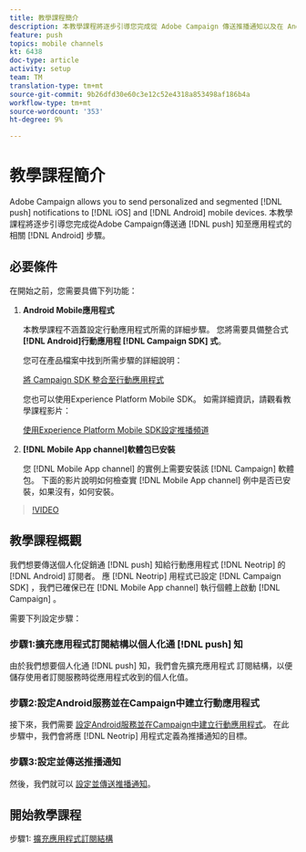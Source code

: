 ```yaml
---
title: 教學課程簡介
description: 本教學課程將逐步引導您完成從 Adobe Campaign 傳送推播通知以及在 Android 應用程式中接收這些通知的步驟。
feature: push
topics: mobile channels
kt: 6438
doc-type: article
activity: setup
team: TM
translation-type: tm+mt
source-git-commit: 9b26dfd30e60c3e12c52e4318a853498af186b4a
workflow-type: tm+mt
source-wordcount: '353'
ht-degree: 9%

---
```



# 教學課程簡介

Adobe Campaign allows you to send personalized and segmented [!DNL push] notifications to [!DNL iOS] and [!DNL Android] mobile devices. 本教學課程將逐步引導您完成從Adobe Campaign傳送通 [!DNL push] 知至應用程式的相關 [!DNL Android] 步驟。

## 必要條件

在開始之前，您需要具備下列功能：

1) **Android Mobile應用程式**

   本教學課程不涵蓋設定行動應用程式所需的詳細步驟。 您將需要具備整合式 **[!DNL Android]行動應用程 [!DNL Campaign SDK] 式**。

   您可在產品檔案中找到所需步驟的詳細說明：

   [將 Campaign SDK 整合至行動應用程式](https://experienceleague.adobe.com/docs/campaign-classic/using/sending-messages/sending-push-notifications/integrating-campaign-sdk-into-the-mobile-application.html)

   您也可以使用Experience Platform Mobile SDK。 如需詳細資訊，請觀看教學課程影片：

   [使用Experience Platform Mobile SDK設定推播頻道](https://experienceleague.adobe.com/docs/campaign-classic-learn/tutorials/sending-messages/push-channel/configure-push-using-aep-mobile-sdk.html)

2) **[!DNL Mobile App channel]軟體包已安裝**

   您 [!DNL Mobile App channel] 的實例上需要安裝該 [!DNL Campaign] 軟體包。 下面的影片說明如何檢查實 [!DNL Mobile App channel] 例中是否已安裝，如果沒有，如何安裝。

>[!VIDEO](https://video.tv.adobe.com/v/326544?quality=12)

## 教學課程概觀

我們想要傳送個人化促銷通 [!DNL push] 知給行動應用程式 [!DNL Neotrip] 的 [!DNL Android] 訂閱者。 應 [!DNL Neotrip] 用程式已設定 [!DNL Campaign SDK] ，我們已確保已在 [!DNL Mobile App channel] 執行個體上啟動 [!DNL Campaign] 。

需要下列設定步驟：

### 步驟1:擴充應用程式訂閱結構以個人化通 [!DNL push] 知

由於我們想要個人化通 [!DNL push] 知，我們會先擴充應用程式 [](/help/tutorial-getting-started-with-push-notifications-for-android/extending-the-app-subscription-schema.md) 訂閱結構，以便儲存使用者訂閱服務時從應用程式收到的個人化值。

### 步驟2:設定Android服務並在Campaign中建立行動應用程式

接下來，我們需要 [設定Android服務並在Campaign中建立行動應用程式](/help/tutorial-getting-started-with-push-notifications-for-android/configuring-an-android-service-in-campaign.md)。 在此步驟中，我們會將應 [!DNL Neotrip] 用程式定義為推播通知的目標。

### 步驟3:設定並傳送推播通知

然後，我們就可以 [設定並傳送推播通知](/help/tutorial-getting-started-with-push-notifications-for-android/configuring-and-sending-push-notifications.md)。

## 開始教學課程

步驟1: [擴充應用程式訂閱結構](/help/tutorial-getting-started-with-push-notifications-for-android/extending-the-app-subscription-schema.md)
